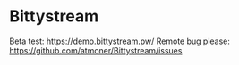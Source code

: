 # Bittystream  

Beta test: https://demo.bittystream.pw/
Remote bug please: https://github.com/atmoner/Bittystream/issues
